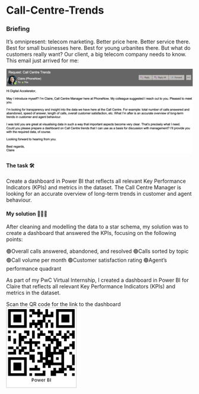 # Call-Centre-Trends

### Briefing
It’s omnipresent: telecom marketing. Better price here. Better service there. Best for small businesses here. Best for young urbanites there. But what do customers really want? Our client, a big telecom company needs to know. This email just arrived for me:

![image](https://github.com/AdrijeGuha/Call-Centre-Trends/blob/main/images/232359133-0cb4ddb7-109b-415a-b9ce-2e158cde9150.png?raw=true)

#### The task 🛠️

Create a dashboard in Power BI that reflects all relevant Key Performance Indicators (KPIs) and metrics in the dataset. The Call Centre Manager is looking for an accurate overview of long-term trends in customer and agent behaviour.

#### My solution 👨🏻‍💻

After cleaning and modelling the data to a star schema, my solution was to create a dashboard that answered the KPIs, focusing on the following points:

🟢Overall calls answered, abandoned, and resolved
🟢Calls sorted by topic
🟢Call volume per month
🟢Customer satisfaction rating
🟢Agent’s performance quadrant

As part of my PwC Virtual Internship, I created a dashboard in Power BI for Claire that reflects all relevant Key Performance Indicators (KPIs) and metrics in the dataset. 

Scan the QR code for the link to the dashboard  
![image](https://github.com/AdrijeGuha/Call-Centre-Trends/blob/main/images/Call%20Center%20Trends.jpg?raw=true)
